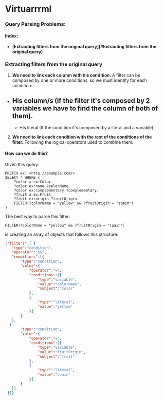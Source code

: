 # Virtuarrrml

### Query Parsing Problems:

#### Index:

- **[Extracting filters from the original query](#Extracting filters from the original query)**

### Extracting filters from the original query  

1. **We need to link each column with his condition.**
   A filter can be composed by one or more conditions, so we must identify for each condition:
- His column/s (If the filter it's composed by 2 variables we have to find the column of both of them).
   - 
   - His literal (If the condition it's composed by a literal and a variable)

2. **We need to link each condition with the rest of the conditions of the filter.** Following the logical operators used to combine them.

#### How can we do this?

Given this query:

```SPARQL
PREFIX ex: <http://example.com/> 
SELECT * WHERE {
    ?color a ex:Color.
    ?color ex:name ?colorName.
    ?color ex:complementary ?complementary.
    ?fruit a ex:Fruit.
    ?fruit ex:origin ?fruitOrigin.
    FILTER(?colorName = "yellow" && ?fruitOrigin = "spain")
}
```

The best way to parse this filter:

`FILTER(?colorName = "yellow" && ?fruitOrigin = "spain")`  

is creating an array of objects that follows this structure:

```json
{"filters":[ {
   "type":"condition",
   "operator":"&&",
   "conditions":[{
       "type":"condition",
       "value":{
           "operator":"=",
           "conditions":[{
               "type":"variable",
               "value":"colorName",
               "subject":"color"
           },
           {
               "type":"literal",
               "value":"yellow"
           }]
       }
   },
  {
       "type":"condition",
       "value":{
           "operator":"=",
           "conditions":[{
               "type":"variable",
               "value":"fruitOrigin",
               "subject":"fruit"
           },
           {
               "type":"literal",
               "value":"spain"
           }]
       }
   }]
 }]}
```

